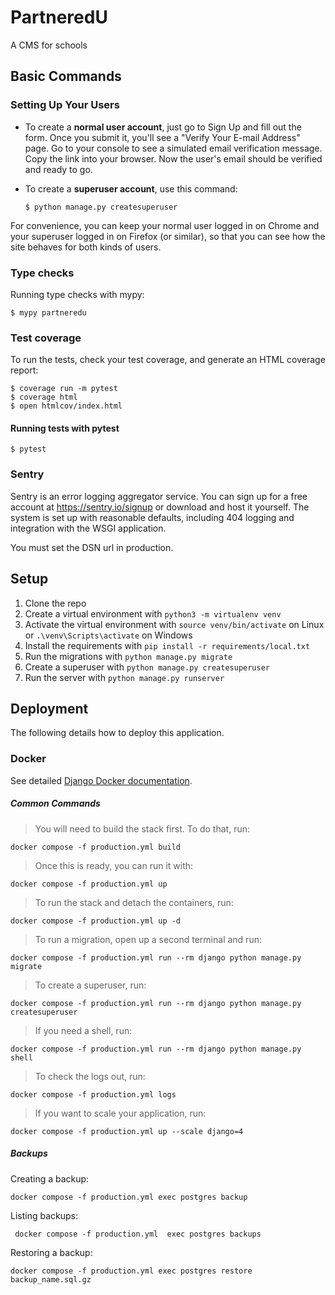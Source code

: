 # PartneredU

A CMS for schools

## Basic Commands

### Setting Up Your Users

- To create a **normal user account**, just go to Sign Up and fill out the form. Once you submit it, you'll see a "Verify Your E-mail Address" page. Go to your console to see a simulated email verification message. Copy the link into your browser. Now the user's email should be verified and ready to go.

- To create a **superuser account**, use this command:

      $ python manage.py createsuperuser

For convenience, you can keep your normal user logged in on Chrome and your superuser logged in on Firefox (or similar), so that you can see how the site behaves for both kinds of users.

### Type checks

Running type checks with mypy:

    $ mypy partneredu

### Test coverage

To run the tests, check your test coverage, and generate an HTML coverage report:

    $ coverage run -m pytest
    $ coverage html
    $ open htmlcov/index.html

#### Running tests with pytest

    $ pytest
### Sentry

Sentry is an error logging aggregator service. You can sign up for a free account at <https://sentry.io/signup> or download and host it yourself.
The system is set up with reasonable defaults, including 404 logging and integration with the WSGI application.

You must set the DSN url in production.

## Setup

1. Clone the repo
2. Create a virtual environment with `python3 -m virtualenv venv`
3. Activate the virtual environment with `source venv/bin/activate` on Linux or `.\venv\Scripts\activate` on Windows
4. Install the requirements with `pip install -r requirements/local.txt`
5. Run the migrations with `python manage.py migrate`
6. Create a superuser with `python manage.py createsuperuser`
7. Run the server with `python manage.py runserver`

## Deployment

The following details how to deploy this application.

### Docker

See detailed [Django Docker documentation](http://cookiecutter-django.readthedocs.io/en/latest/deployment-with-docker.html).

##### Common Commands

> You will need to build the stack first. To do that, run:

`docker compose -f production.yml build`

> Once this is ready, you can run it with:

`docker compose -f production.yml up`
> To run the stack and detach the containers, run:

`docker compose -f production.yml up -d`
> To run a migration, open up a second terminal and run:

`docker compose -f production.yml run --rm django python manage.py migrate`
> To create a superuser, run:

`docker compose -f production.yml run --rm django python manage.py createsuperuser`
> If you need a shell, run:

`docker compose -f production.yml run --rm django python manage.py shell`
> To check the logs out, run:

`docker compose -f production.yml logs`
> If you want to scale your application, run:

`docker compose -f production.yml up --scale django=4`

##### Backups
Creating a backup:

`docker compose -f production.yml exec postgres backup`

Listing backups:

` docker compose -f production.yml  exec postgres backups`

Restoring a backup:

`docker compose -f production.yml exec postgres restore backup_name.sql.gz`
